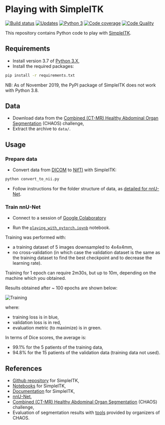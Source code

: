 # Playing with SimpleITK

[![Build status][build-image]][build]
[![Updates][dependency-image]][pyup]
[![Python 3][python3-image]][pyup]
[![Code coverage][codecov-image]][codecov]
[![Code Quality][codacy-image]][codacy]

This repository contains Python code to play with [SimpleITK](https://github.com/SimpleITK/SimpleITK).

## Requirements

-   Install version 3.7 of [Python 3.X](https://www.python.org/downloads/),
-   Install the required packages:

```bash
pip install -r requirements.txt
```

NB: As of November 2019, the PyPI package of SimpleITK does not work with Python 3.8.

## Data

-   Download data from the [Combined (CT-MR) Healthy Abdominal Organ Segmentation](https://chaos.grand-challenge.org/Combined_Healthy_Abdominal_Organ_Segmentation/) (CHAOS) challenge,
-   Extract the archive to `data/`.

## Usage

### Prepare data

-   Convert data from [DICOM](https://en.wikipedia.org/wiki/DICOM) to [NifTI](https://en.wikipedia.org/wiki/Neuroimaging_Informatics_Technology_Initiative) with SimpleITK:
```bash
python convert_to_nii.py
```

-   Follow instructions for the folder structure of data, as [detailed for nnU-Net](https://github.com/MIC-DKFZ/nnUNet/tree/master/nnunet/dataset_conversion).

### Train nnU-Net

-   Connect to a session of [Google Colaboratory](https://colab.research.google.com/)

-   Run the [`playing_with_pytorch.ipynb`](playing_with_pytorch.ipynb) notebook.

Training was performed with:
-   a training dataset of 5 images downsampled to 4x4x4mm,
-   no cross-validation (in which case the validation dataset is the same as the training dataset to find the best checkpoint and to decrease the learning rate).

Training for 1 epoch can require 2m30s, but up to 10m, depending on the machine which you obtained.

Results obtained after ~ 100 epochs are shown below:

![Training](https://raw.githubusercontent.com/wiki/woctezuma/playing-with-simpleitk/img/training.png)

where:
-   training loss is in blue,
-   validation loss is in red,
-   evaluation metric (to maximize) is in green.

In terms of Dice scores, the average is:
-   99.1% for the 5 patients of the training data,
-   94.8% for the 15 patients of the validation data (training data not used).

## References

-   [Github repository](https://github.com/SimpleITK/SimpleITK) for SimpleITK,
-   [Notebooks](https://github.com/InsightSoftwareConsortium/SimpleITK-Notebooks) for SimpleITK,
-   [Documentation](https://itk.org/SimpleITKDoxygen/html/index.html) for SimpleITK,
-   [nnU-Net](https://github.com/MIC-DKFZ/nnUNet),
-   [Combined (CT-MR) Healthy Abdominal Organ Segmentation](https://chaos.grand-challenge.org/Combined_Healthy_Abdominal_Organ_Segmentation/) (CHAOS) challenge,
-   Evaluation of segmentation results with [tools](https://github.com/emrekavur/CHAOS-evaluation) provided by organizers of CHAOS.

<!-- Definitions -->

[build]: <https://github.com/woctezuma/playing-with-simpleitk/actions>
[build-image]: <https://github.com/woctezuma/playing-with-simpleitk/workflows/build/badge.svg?branch=master>

[pyup]: <https://pyup.io/repos/github/woctezuma/playing-with-simpleitk/>
[dependency-image]: <https://pyup.io/repos/github/woctezuma/playing-with-simpleitk/shield.svg>
[python3-image]: <https://pyup.io/repos/github/woctezuma/playing-with-simpleitk/python-3-shield.svg>

[codecov]: <https://codecov.io/gh/woctezuma/playing-with-simpleitk>
[codecov-image]: <https://codecov.io/gh/woctezuma/playing-with-simpleitk/branch/master/graph/badge.svg>

[codacy]: <https://www.codacy.com/app/woctezuma/playing-with-simpleitk>
[codacy-image]: <https://api.codacy.com/project/badge/Grade/df2510e9694b409d94ae5ddc36d7f75b>
